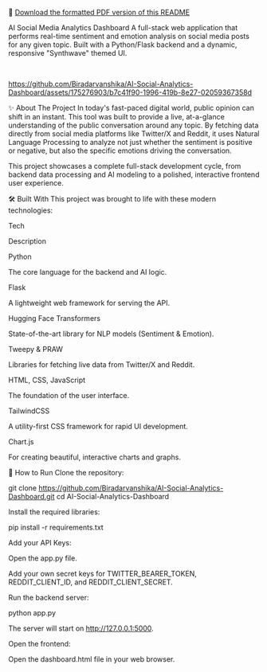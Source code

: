📄 [Download the formatted PDF version of this README](./AI_Social_Analytics_Dashboard_README.pdf)



AI Social Media Analytics Dashboard
A full-stack web application that performs real-time sentiment and emotion analysis on social media posts for any given topic. Built with a Python/Flask backend and a dynamic, responsive "Synthwave" themed UI.

<br>

https://github.com/Biradarvanshika/AI-Social-Analytics-Dashboard/assets/175276903/b7c41f90-1996-419b-8e27-02059367358d

✨ About The Project
In today's fast-paced digital world, public opinion can shift in an instant. This tool was built to provide a live, at-a-glance understanding of the public conversation around any topic. By fetching data directly from social media platforms like Twitter/X and Reddit, it uses Natural Language Processing to analyze not just whether the sentiment is positive or negative, but also the specific emotions driving the conversation.

This project showcases a complete full-stack development cycle, from backend data processing and AI modeling to a polished, interactive frontend user experience.

🛠️ Built With
This project was brought to life with these modern technologies:

Tech

Description

Python

The core language for the backend and AI logic.

Flask

A lightweight web framework for serving the API.

Hugging Face Transformers

State-of-the-art library for NLP models (Sentiment & Emotion).

Tweepy & PRAW

Libraries for fetching live data from Twitter/X and Reddit.

HTML, CSS, JavaScript

The foundation of the user interface.

TailwindCSS

A utility-first CSS framework for rapid UI development.

Chart.js

For creating beautiful, interactive charts and graphs.

🚀 How to Run
Clone the repository:

git clone https://github.com/Biradarvanshika/AI-Social-Analytics-Dashboard.git
cd AI-Social-Analytics-Dashboard

Install the required libraries:

pip install -r requirements.txt

Add your API Keys:

Open the app.py file.

Add your own secret keys for TWITTER_BEARER_TOKEN, REDDIT_CLIENT_ID, and REDDIT_CLIENT_SECRET.

Run the backend server:

python app.py

The server will start on http://127.0.0.1:5000.

Open the frontend:

Open the dashboard.html file in your web browser.
